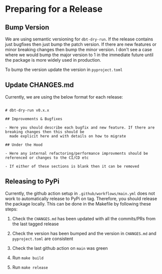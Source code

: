# Preparing for a Release

## Bump Version

We are using semantic versioning for `dbt-dry-run`. If the release contains just bugfixes then just bump the patch 
version. If there are new features or minor breaking changes then bump the minor version. I don't see a case where 
we would bump the major version to 1 in the immediate future until the package is more widely used in production.

To bump the version update the version in `pyproject.toml`

## Update CHANGES.md

Currently, we are using the below format for each release:

```

# dbt-dry-run v0.x.x

## Improvements & Bugfixes

- Here you should describe each bugfix and new feature. If there are breaking changes then this should be
  made explicit here and with details on how to migrate

## Under the Hood

- Here any internal refactoring/performance improvments should be referenced or changes to the CI/CD etc

- If either of these sections is blank then it can be removed

```

## Releasing to PyPi

Currently, the github action setup in `.github/workflows/main.yml` does not work to automatically release to PyPi 
on tag. Therefore, you should release the package locally. This can be done in the Makefile by following these steps:

1. Check the `CHANGES.md` has been updated with all the commits/PRs from the last tagged release

2. Check the version has been bumped and the version in `CHANGES.md` and `pyproject.toml` are consistent

3. Check the last github action on `main` was green

4. Run `make build`

5. Run `make release`